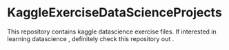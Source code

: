 # KaggleExerciseDataScienceProjects
This repository contains kaggle datascience exercise files. If interested in learning datascience , definitely check this repository out .
